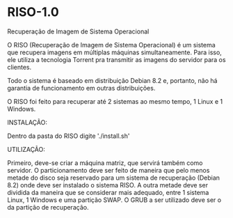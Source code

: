# RISO-1.0
Recuperação de Imagem de Sistema Operacional

O RISO (Recuperação de Imagem de Sistema Operacional) é um sistema que recupera imagens em múltiplas máquinas simultaneamente. Para isso, ele utiliza a tecnologia Torrent pra transmitir as imagens do servidor para os clientes.

Todo o sistema é baseado em distribuição Debian 8.2 e, portanto, não há garantia de funcionamento em outras distribuições.

O RISO foi feito para recuperar até 2 sistemas ao mesmo tempo, 1 Linux e 1 Windows.

INSTALAÇÃO:

Dentro da pasta do RISO digite './install.sh'

UTILIZAÇÃO:

Primeiro, deve-se criar a máquina matriz, que servirá também como servidor. O particionamento deve ser feito de maneira que pelo menos metade do disco seja reservado para um sistema de recuperação (Debian 8.2) onde deve ser instalado o sistema RISO. A outra metade deve ser dividida da maneira que se considerar mais adequado, entre 1 sistema Linux, 1 Windows e uma partição SWAP. O GRUB a ser utilizado deve ser o da partição de recuperação.
